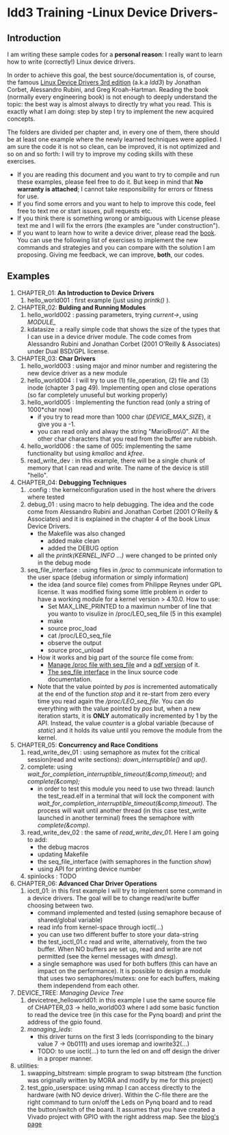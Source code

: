# ldd3 Training -Linux Device Drivers-

## Introduction

I am writing these sample codes for a **personal reason**: I really want to learn how to write (correctly!) Linux device drivers.

In order to achieve this goal, the best source/documentation is, of course, the famous [Linux Device Drivers 3rd edition][1] (a.k.a *ldd3*) by Jonathan Corbet, Alessandro Rubini, and Greg Kroah-Hartman. Reading the book (normally every engineering book) is not enough to deeply understand the topic: the best way is almost always to directly try what you read. This is exactly what I am doing: step by step I try to implement the new acquired concepts.

The folders are divided per chapter and, in every one of them, there should be at least one example where the newly learned techniques were applied. I am sure the code it is not so clean, can be improved, it is not optimized and so on and so forth: I will try to improve my coding skills with these exercises.

* If you are reading this document and you want to try to compile and run these examples, please feel free to do it. But keep in mind that **No warranty is attached**; I cannot take responsibility for errors or fitness for use.
* If you find some errors and you want to help to improve this code, feel free to text me or start issues, pull requests etc.
* If you think there is something wrong or ambiguous with License please text me and I will fix the errors (the examples are "under construction").
* If you want to learn how to write a device driver, please read the [book][1]. You can use the following list of exercises to implement the new commands and strategies and you can compare with the solution I am proposing. Giving me feedback, we can improve, **both**, our codes.



## Examples


1. CHAPTER_01: **An Introduction to Device Drivers**
    1. hello_world001 : first example (just using *printk()* ).
2. CHAPTER_02: **Bulding and Running Modules**
    1. hello_world002 : passing parameters, trying *current->*, using *MODULE_*
    2. kdatasize      : a really simple code that shows the size of the types that I can use in a device driver module. The code comes from Alessandro Rubini and Jonathan Corbet (2001 O'Reilly & Associates) under Dual BSD/GPL license.
3. CHAPTER_03: **Char Drivers**
    1. hello_world003 : using major and minor number and registering the new device driver as a new module
    2. hello_world004 : I will try to use (1) file_operation, (2) file and (3) inode (chapter 3 pag 49). Implementing open and close operations (so far completely unuseful but working properly)
    3. hello_world005 : Implementing the function read (only a string of 1000*char now)
        * if you try to read more than 1000 char (*DEVICE_MAX_SIZE*), it give you a -1.
        * you can read only and alway the string "MarioBros\0". All the other char characters that you read from the buffer are rubbish.
    4. hello_world006 : the same of 005: implementing the same functionality but using *kmalloc* and *kfree*.
    5. read_write_dev : in this example, there will be a single chunk of memory that I can read and write. The name of the device is still "hello".
4. CHAPTER_04: **Debugging Techniques**
    1. .config : the kernelconfiguration used in the host where the drivers where tested
    2. debug_01 : using macro to help debugging. The idea and the code come from Alessandro Rubini and Jonathan Corbet (2001 O'Reilly & Associates) and it is explained in the chapter 4 of the book Linux Device Drivers.
        * the Makefile was also changed
            * added make clean
            * added the DEBUG option
        * all the *printk(KERNEL_INFO ...)* were changed to be printed only in the debug mode
    3. seq_file_interface : using files in */proc* to communicate information to the user space (debug information or simply information)
        * the idea (and source file) comes from Philippe Reynes under GPL license. It was modified fixing some little problem in order to have a working module for a kernel version > 4.10.0. How to use:
            * Set MAX_LINE_PRINTED to a maximun number of line that you wanto to visulize in /proc/LEO_seq_file (5 in this example)
            * make
            * source proc_load
            * cat /proc/LEO_seq_file
            * observe the output
            * source proc_unload
        * How it works and big part of the source file come from:
            * [Manage /proc file with seq_file][2] and a [pdf version][4] of it.
            * [The seq_file interface][3] in the linux source code documentation.
        * Note that the value pointed by *pos* is incremented automatically at the end of the function *stop* and it re-start from zero every time you read again the */proc/LEO_seq_file*. You can do everything with the value pointed by *pos* but, when a new iteration starts, it is **ONLY** automatically incremented by 1 by the API. Instead, the value *counter* is a global variable (because of *static*) and it holds its value until you remove the module from the kernel.
5. CHAPTER_05: **Concurrency and Race Conditions**
    1. read_write_dev_01 : using semaphore as mutex fot the critical session(read and write sections): *down_interruptible()* and *up()*.
    2. complete: using *wait_for_completion_interruptible_timeout(&comp,timeout);*  and *complete(&comp);*
        * in order to test this module you need to use two thread: launch the test_read.elf in a terminal that will lock the component with *wait_for_completion_interruptible_timeout(&comp,timeout)*. The process will wait until another thread (in this case test_write launched in another terminal) frees the semaphore with *complete(&comp)*.
    3. read_write_dev_02 : the same of *read_write_dev_01*. Here I am going to add:
        * the debug macros
        * updating Makefile
        * the seq_file_interface (with semaphores in the function *show*)
        * using API for printing device number
    4. spinlocks : TODO
6. CHAPTER_06: **Advanced Char Driver Operations**
    1. ioctl_01: in this first example I will try to implement some command in a device drivers. The goal will be to change read/write buffer choosing between two.
        * command implemented and tested (using semaphore because of shared/global variable)
        * read info from kernel-space through ioctl(...)
        * you can use two different buffer to store your data-string
        * the test_ioctl_01.c read and write, alternatively, from the two buffer. When NO buffers are set up, read and write are not permitted (see the kernel messages with *dmesg*).
        * a single semaphore was used for both buffers (this can have an impact on the performance). It is possible to design a module that uses two semaphores/mutexs: one for each buffers, making them independend from each other.
7. DEVICE_TREE: *Managing Device Tree*
    1. devicetree_helloworld01: in this example I use the same source file of CHAPTER_03 -> hello_world003 where I add some basic function to read the device tree (in this case for the Pynq board) and print the address of the gpio found.
    2. *managing_leds*: 
        * this driver turns on the first 3 leds (corrisponding to the binary value 7 -> 0b0111) and uses ioremap and iowrite32(...)
        * TODO: to use ioctl(...) to turn the led on and off design the driver in a proper manner.
8. utilities:
    1. swapping_bitstream: simple program to swap bitstream (the function was originally written by MORA and modify by me for this project)
    2. test_gpio_userspace: using mmap I can access directly to the hardware (with NO device driver). Within the C-file there are the right command to turn on/off the Leds on Pynq board and to read the button/switch of the board. It assumes that you have created a Vivado project with GPIO with the right address map. See the [blog's page](http://fpga.org/2013/05/28/how-to-design-and-access-a-memory-mapped-device-part-two/)


[1]: https://free-electrons.com/doc/books/ldd3.pdf
[2]: https://linux.die.net/lkmpg/x861.html
[3]: https://www.kernel.org/doc/Documentation/filesystems/seq_file.txt
[4]: http://www.tldp.org/LDP/lkmpg/2.6/lkmpg.pdf
